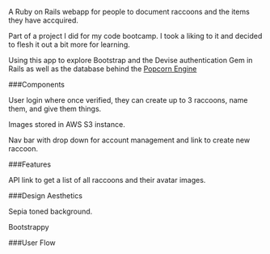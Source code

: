 A Ruby on Rails webapp for people to document raccoons and the items they have accquired.

Part of a project I did for my code bootcamp. I took a liking to it and decided to flesh it out a bit more for learning.

Using this app to explore Bootstrap and the Devise authentication Gem in Rails as well as the database behind the [Popcorn Engine](http://popcorn-engine.herokuapp.com)

###Components

User login where once verified, they can create up to 3 raccoons, name them, and give them things.

Images stored in AWS S3 instance.

Nav bar with drop down for account management and link to create new raccoon.

###Features

API link to get a list of all raccoons and their avatar images.

###Design Aesthetics

Sepia toned background.

Bootstrappy

###User Flow
